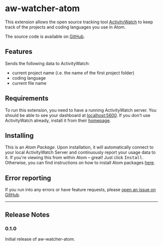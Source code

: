 # aw-watcher-atom

This extension allows the open source tracking tool [ActivityWatch](http://activitywatch.net/) to keep track of the projects and coding languages you use in Atom.

The source code is available on [GitHub](https://github.com/NicoWeio/aw-watcher-atom).

## Features

Sends the following data to ActivityWatch:

-   current project name (i.e. the name of the first project folder)
-   coding language
-   current file name

## Requirements

To run this extension, you need to have a running ActivityWatch server.
You should be able to see your dashboard at [localhost:5600](http://localhost:5600/).
If you don't use ActivityWatch already,
install it from their [homepage](https://activitywatch.net/downloads/).

## Installing

This is an _Atom Package_.
Upon installation, it will automatically connect to your local ActivityWatch Server and continuously report your usage data to it.
If you're viewing this from within Atom – great!
Just click <kbd>Install</kbd>.
Otherwise, you can find instructions on how to install Atom packages [here](https://flight-manual.atom.io/using-atom/sections/atom-packages/).

## Error reporting

If you run into any errors or have feature requests, please [open an issue on GitHub](https://github.com/NicoWeio/aw-watcher-atom/issues/new).

* * *

## Release Notes

### 0.1.0

Initial release of aw-watcher-atom.
